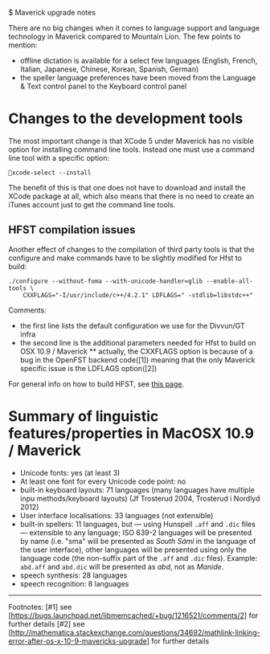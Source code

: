 $ Maverick upgrade notes

There are no big changes when it comes to language support and language
technology in Maverick compared to Mountain Lion. The few points to mention:

- offline dictation is available for a select few languages (English, French,
  Italian, Japanese, Chinese, Korean, Spanish, German)
- the speller language preferences have been moved from the Language & Text
  control panel to the Keyboard control panel

# Changes to the development tools

The most important change is that XCode 5 under Maverick has no visible option
for installing command line tools. Instead one must use a command line tool with
a specific option:

`xcode-select --install`

The benefit of this is that one does not have to download and install the XCode
package at all, which also means that there is no need to create an iTunes
account just to get the command line tools.

## HFST compilation issues

Another effect of changes to the compilation of third party tools is that the
configure and make commands have to be slightly modified for Hfst to build:

```
./configure --without-foma --with-unicode-handler=glib --enable-all-tools \
    CXXFLAGS="-I/usr/include/c++/4.2.1" LDFLAGS=" -stdlib=libstdc++"
```

Comments:

- the first line lists the default configuration we use for the Divvun/GT infra
- the second line is the additional parameters needed for Hfst to build on
  OSX 10.9 / Maverick
  \*\* actually, the CXXFLAGS option is because of a bug in the OpenFST backend
  code([1]) meaning that the only Maverick specific issue is the LDFLAGS
  option([2])

For general info on how to build HFST, see [this page](compiling_HFST3.html).

# Summary of linguistic features/properties in MacOSX 10.9 / Maverick

- Unicode fonts: yes (at least 3)
- At least one font for every Unicode code point: no
- built-in keyboard layouts: 71 languages (many languages have multiple inpu
  methods/keyboard layouts) (Jf Trosterud 2004, Trosterud i Nordlyd 2012)
- User interface localisations: 33 languages (not extensible)
- built-in spellers: 11 languages, but — using Hunspell `.aff` and `.dic`
  files — extensible to any language; ISO 639-2 languages will be presented by
  name (i.e. "sma" will be presented as _South Sámi_ in the language of the
  user interface), other languages will be presented using only the language
  code (the non-suffix part of the `.aff` and `.dic` files). Example:
  `abd.aff` and `abd.dic` will be presented as _abd_, not as _Manide_.
- speech synthesis: 28 languages
- speech recognition: 8 languages

---

Footnotes:
[#1] see [https://bugs.launchpad.net/libmemcached/+bug/1216521/comments/2] for
further details
[#2] see
[http://mathematica.stackexchange.com/questions/34692/mathlink-linking-error-after-os-x-10-9-mavericks-upgrade]
for further details
